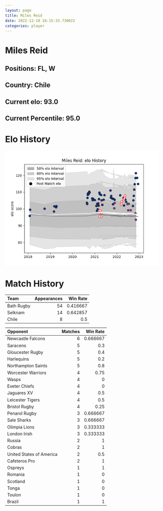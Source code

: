 ```yaml
---  
layout: page  
title: Miles Reid  
date: 2022-12-18 16:15:33.730022  
categories: player  
---
```

# Miles Reid

## Positions: FL, W

## Country: Chile

## Current elo: 93.0

## Current Percentile: 95.0

# Elo History


![elo history](history_MilesReid.png)
# Match History


| Team       |   Appearances |   Win Rate |
|:-----------|--------------:|-----------:|
| Bath Rugby |            54 |   0.416667 |
| Selknam    |            14 |   0.642857 |
| Chile      |             8 |   0.5      |

| Opponent                 |   Matches |   Win Rate |
|:-------------------------|----------:|-----------:|
| Newcastle Falcons        |         6 |   0.666667 |
| Saracens                 |         5 |   0.3      |
| Gloucester Rugby         |         5 |   0.4      |
| Harlequins               |         5 |   0.2      |
| Northampton Saints       |         5 |   0.8      |
| Worcester Warriors       |         4 |   0.75     |
| Wasps                    |         4 |   0        |
| Exeter Chiefs            |         4 |   0        |
| Jaguares XV              |         4 |   0.5      |
| Leicester Tigers         |         4 |   0.5      |
| Bristol Rugby            |         4 |   0.25     |
| Penarol Rugby            |         3 |   0.666667 |
| Sale Sharks              |         3 |   0.666667 |
| Olimpia Lions            |         3 |   0.333333 |
| London Irish             |         3 |   0.333333 |
| Russia                   |         2 |   1        |
| Cobras                   |         2 |   1        |
| United States of America |         2 |   0.5      |
| Cafeteros Pro            |         2 |   1        |
| Ospreys                  |         1 |   1        |
| Romania                  |         1 |   0        |
| Scotland                 |         1 |   0        |
| Tonga                    |         1 |   0        |
| Toulon                   |         1 |   0        |
| Brazil                   |         1 |   1        |